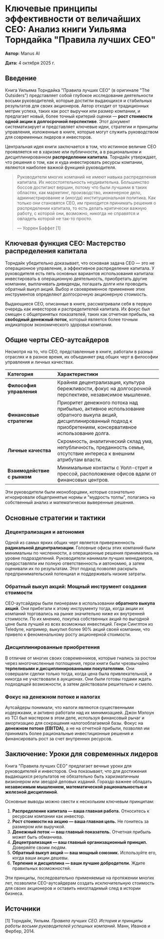 # Ключевые принципы эффективности от величайших CEO: Анализ книги Уильяма Торндайка "Правила лучших CEO"

**Автор:** Manus AI

**Дата:** 4 октября 2025 г.

## Введение

Книга Уильяма Торндайка "Правила лучших CEO" (в оригинале "The Outsiders") представляет собой глубокое исследование деятельности восьми руководителей, которые достигли выдающихся и стабильных результатов для своих акционеров. Автор отходит от традиционных метрик успеха, таких как рост выручки или размер компании, и предлагает новый, более точный критерий оценки — **рост стоимости одной акции в долгосрочной перспективе**. Этот документ систематизирует и представляет ключевые идеи, стратегии и принципы управления, изложенные в книге, которые могут служить руководством для современных лидеров и инвесторов.

Центральная идея книги заключается в том, что истинное величие CEO проявляется не в харизме или публичности, а в рациональном и дисциплинированном **распределении капитала**. Торндайк утверждает, что решения о том, как и куда инвестировать ресурсы компании, являются наиболее важной функцией руководителя.

> Руководители многих компаний не имеют навыка распределения капитала. Их несостоятельность неудивительна. Большинство боссов достигают вершин, потому что были лучшими в таких областях, как маркетинг, производство, инженерное дело, администрирование и (иногда) институциональная политика. Как только они становятся СЕО, им приходится принимать решения о распределении капитала, то есть делать критически важную работу, с которой они, возможно, никогда не справятся и овладеть которой не так-то просто.
> 
> — Уоррен Баффет [1]

## Ключевая функция CEO: Мастерство распределения капитала

Торндайк убедительно доказывает, что основная задача CEO — это не операционное управление, а эффективное распределение капитала. У руководителя есть пять основных вариантов использования капитала: инвестировать в операционную деятельность, приобретать другие компании, выплачивать дивиденды, погашать долги или проводить обратный выкуп акций. Выбор и своевременное применение этих инструментов определяют долгосрочную акционерную стоимость.

Выдающиеся CEO, описанные в книге, рассматривали себя в первую очередь как инвесторов и распределителей капитала. Их фокус был смещен с общепринятых показателей, таких как отчетная прибыль, на **свободный денежный поток**, который является более точным индикатором экономического здоровья компании.

## Общие черты CEO-аутсайдеров

Несмотря на то, что CEO, представленные в книге, работали в разных отраслях и в разное время, их объединяет ряд общих черт в философии управления и личных качествах.

| Категория | Характеристики |
| :--- | :--- |
| **Философия управления** | Крайняя децентрализация, культура бережливости, фокус на долгосрочной перспективе, независимое мышление. |
| **Финансовые стратегии** | Приоритет денежного потока над прибылью, активное использование обратного выкупа акций, дисциплинированный подход к приобретениям, консервативное использование долга. |
| **Личные качества** | Скромность, аналитический склад ума, непубличность, преданность семье, отсутствие интереса к внешним атрибутам власти. |
| **Взаимодействие с рынком** | Минимальные контакты с Уолл-стрит и прессой, расположение офисов вдали от финансовых центров. |

Эти руководители были иконоборцами, которые сознательно игнорировали общепринятые нормы и "мудрость толпы", полагаясь на собственный анализ и математически выверенные решения.

## Основные стратегии и тактики

### Децентрализация и автономия

Одной из самых ярких общих черт является приверженность **радикальной децентрализации**. Головные офисы этих компаний были минимальны по численности, а операционные решения принимались на уровне подразделений. Руководители нанимали лучших менеджеров, предоставляли им полную ответственность и автономию, а затем оценивали их по результатам. Этот подход позволял раскрыть предпринимательский потенциал и поддерживать низкие затраты.

### Обратный выкуп акций: Мощный инструмент создания стоимости

CEO-аутсайдеры были пионерами в использовании **обратного выкупа акций**. Они прибегали к этому инструменту тогда, когда акции их компаний торговались на рынке значительно ниже их внутренней стоимости. По их мнению, покупка собственных акций по выгодной цене была лучшей из всех возможных инвестиций. Генри Синглтон из Teledyne, например, выкупил более 90% акций своей компании, что привело к феноменальному росту акционерной стоимости.

### Дисциплинированные приобретения

В отличие от многих своих современников, которые гнались за ростом через многочисленные поглощения, герои книги были чрезвычайно **терпеливыми и дисциплинированными покупателями**. Они совершали сделки только тогда, когда цена была привлекательной, и никогда не участвовали в аукционах. Они были готовы годами ждать подходящей возможности, а затем действовали решительно и смело.

### Фокус на денежном потоке и налогах

Аутсайдеры понимали, что налоги являются существенными издержками, и активно работали над их минимизацией. Джон Мэлоун из TCI был мастером в этом деле, используя финансовый рычаг и амортизацию для сокращения налогооблагаемой базы. Фокус на **денежном потоке (EBITDA)**, а не на отчетной прибыли, позволял им принимать более рациональные инвестиционные решения и финансировать рост за счет внутренних ресурсов.

## Заключение: Уроки для современных лидеров

Книга "Правила лучших CEO" предлагает вечные уроки для руководителей и инвесторов. Она показывает, что для достижения выдающихся результатов не обязательно быть харизматичным визионером или звездой деловых изданий. Гораздо важнее обладать **независимым мышлением, математической рациональностью и железной дисциплиной**.

Основные выводы можно свести к нескольким ключевым принципам:

1.  **Распределение капитала — ваша главная работа.** Относитесь к ресурсам компании как инвестор.
2.  **Рост стоимости на акцию — ваша главная цель.** Не гонитесь за размером или выручкой.
3.  **Денежный поток — ваш главный показатель.** Отчетная прибыль может быть обманчива.
4.  **Децентрализация — ваш главный организационный принцип.** Доверяйте своим людям.
5.  **Обратный выкуп акций — ваш мощный союзник.** Используйте его, когда ваши акции дешевы.
6.  **Терпение и дисциплина — ваши лучшие добродетели.** Ждите правильных возможностей.

Эти принципы, последовательно применяемые на протяжении многих лет, позволили CEO-аутсайдерам создать исключительную стоимость для своих акционеров и оставить неизгладимый след в истории бизнеса.

## Источники

[1] Торндайк, Уильям. *Правила лучших CEO. История и принципы работы восьми руководителей успешных компаний*. Манн, Иванов и Фербер, 2014.
